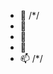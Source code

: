 - 👋 /*/
- 👀 
- 🌱 
- 💞️ 
- 📫 /*/

<!---
chksuma/chksuma is a ✨ special ✨ repository because its `README.md` (this file) appears on your GitHub profile.
You can click the Preview link to take a look at your changes.
--->
